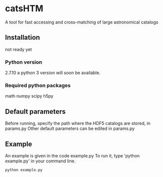 # catsHTM
A tool for fast accessing and cross-matching of large astronomical catalogs

## Installation
not ready yet

### Python version
2.7.10
a python 3 version will soon be available.

### Required python packages
math
numpy
scipy
h5py

## Default parameters 

Before running, specify the path where the HDF5 catalogs are stored, in params.py 
Other default parameters can be edited in params.py

## Example 

An example is given in the code example.py
To run it, type 'python example.py' in your command line.
```python
python example.py
```

